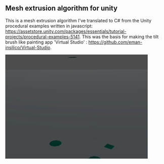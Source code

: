 ## Mesh extrusion algorithm for unity
This is a mesh extrusion algorithm I've translated to C# from the Unity procedural examples written in javascript: https://assetstore.unity.com/packages/essentials/tutorial-projects/procedural-examples-5141. This was the basis for making the tilt brush like painting app 'Virtual Studio' : https://github.com/eman-insilico/Virtual-Studio.

<img src="https://github.com/eman-insilico/Mesh-Extrusion--c-sharp-Unity/blob/master/mesh extrusion algorithm.gif" width="450">

